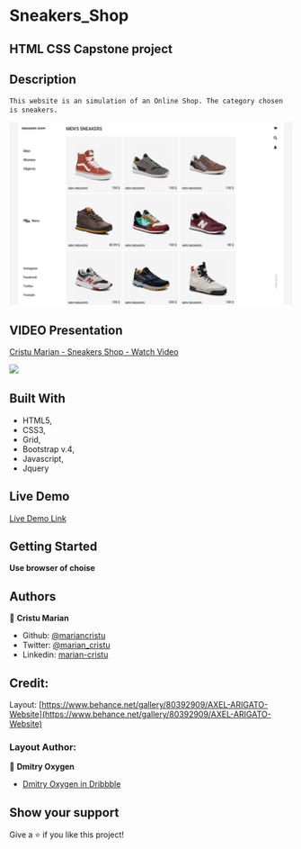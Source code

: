 # Sneakers_Shop

## HTML CSS Capstone project

## Description

    This website is an simulation of an Online Shop. The category chosen is sneakers.

![screenshot](screenshoot/screenshoot.png)

## VIDEO Presentation

<a href="https://www.loom.com/share/e127a5ea6cf8492998a05674c42f0653"> <p>Cristu Marian - Sneakers Shop - Watch Video</p> <img style="max-width: 100%;" src="https://cdn.loom.com/sessions/thumbnails/e127a5ea6cf8492998a05674c42f0653-with-play.gif"> </a>

## Built With

- HTML5,
- CSS3,
- Grid,
- Bootstrap v.4,
- Javascript,
- Jquery

## Live Demo

[Live Demo Link](https://raw.githack.com/mariancristu/Sneakers_Shop/splash-screen/index.html)

## Getting Started

**Use browser of choise**

## Authors

👤 **Cristu Marian**

- Github: [@mariancristu](https://github.com/mariancristu)
- Twitter: [@marian_cristu](https://twitter.com/marian_cristu)
- Linkedin: [marian-cristu](https://www.linkedin.com/in/marian-cristu-b687b3197)

## Credit:

Layout: [https://www.behance.net/gallery/80392909/AXEL-ARIGATO-Website](https://www.behance.net/gallery/80392909/AXEL-ARIGATO-Website)

### Layout Author:

👤 **Dmitry Oxygen**

- [Dmitry Oxygen in Dribbble](https://dribbble.com/oxygen_dima)

## Show your support

Give a ⭐️ if you like this project!
